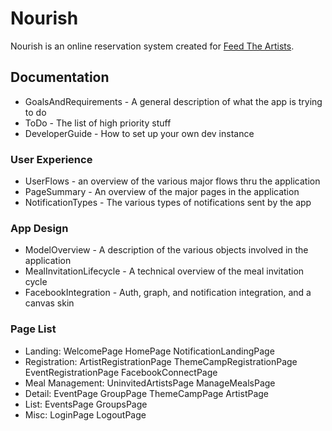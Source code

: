 # Nourish #

Nourish is an online reservation system created for [Feed The Artists](http://www.feedtheartists.net).

## Documentation ##

  * GoalsAndRequirements - A general description of what the app is trying to do
  * ToDo - The list of high priority stuff
  * DeveloperGuide - How to set up your own dev instance

### User Experience ###

  * UserFlows - an overview of the various major flows thru the application
  * PageSummary - An overview of the major pages in the application
  * NotificationTypes - The various types of notifications sent by the app

### App Design ###

  * ModelOverview - A description of the various objects involved in the application
  * MealInvitationLifecycle - A technical overview of the meal invitation cycle
  * FacebookIntegration - Auth, graph, and notification integration, and a canvas skin

### Page List ###

  * Landing: WelcomePage HomePage NotificationLandingPage
  * Registration: ArtistRegistrationPage ThemeCampRegistrationPage EventRegistrationPage FacebookConnectPage
  * Meal Management: UninvitedArtistsPage ManageMealsPage
  * Detail: EventPage GroupPage ThemeCampPage ArtistPage
  * List: EventsPage GroupsPage
  * Misc: LoginPage LogoutPage